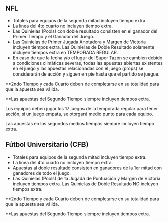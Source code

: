 ## NFL

- Totales para equipos de la segunda mitad incluyen tiempo extra.
- La línea del 4to cuarto no incluyen tiempo extra.
- Las Quinielas (Pools) con doble resultado consisten en el ganador del Primer Tiempo y el Ganador del Juego.
- Las Quinielas de Primer Jugada Anotadora y Margen de Victoria incluyen tiempos extra. Las Quinielas de Doble Resultado solamente incluyen tiempos extra en TEMPORADA REGULAR.
- En caso de que la fecha y/o el lugar del Super Tazón se cambien debido a condiciones climáticas severas, todas las apuestas abiertas existentes en el juego y las apuestas relacionadas con el juego (props) se considerarán de acción y siguen en pie hasta que el partido se juegue.

**2ndo Tiempo y cada Cuarto deben de completarse en su totalidad para que la apuesta sea válida.
>
**Las apuestas del Segundo Tiempo siempre incluyen tiempos extra.
>
Los equipos deben jugar los 17 juegos de la temporada regular para tener acción, si un juego empata, se otorgará medio punto para cada equipo.
>
Las apuestas en los segundos medios tiempos siempre incluyen tiempo extra.

## Fútbol Universitario (CFB)

- Totales para equipos de la segunda mitad incluyen tiempo extra.
- La línea del 4to cuarto no incluyen tiempo extra.
- Apuestas al doble resultado consisten en ganadores de la 1er mitad con ganadores de todo el juego.
- Las Quinielas (Pools) de 1a Jugada de Puntuación y Margen de Victoria incluyen tiempos extra. Las Quinielas de Doble Resultado NO incluyen tiempos extra.

**2ndo Tiempo y cada Cuarto deben de completarse en su totalidad para que la apuesta sea válida.
>
**Las apuestas del Segundo Tiempo siempre incluyen tiempos extra.
